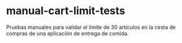 # manual-cart-limit-tests
Pruebas manuales para validar el límite de 30 artículos en la cesta de compras de una aplicación de entrega de comida.
